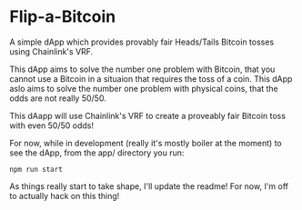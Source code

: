 # Flip-a-Bitcoin
A simple dApp which provides provably fair Heads/Tails Bitcoin tosses using Chainlink's VRF.

This dApp aims to solve the number one problem with Bitcoin, that you cannot use a Bitcoin in a situaion that requires the toss of a coin. 
This dApp aslo aims to solve the number one problem with physical coins, that the odds are not really 50/50.

This dAapp will use Chainlink's VRF to create a proveably fair Bitcoin toss with even 50/50 odds!

For now, while in development (really it's mostly boiler at the moment) to see the dApp, from the app/ directory you run:

```npm run start```

As things really start to take shape, I'll update the readme! For now, I'm off to actually hack on this thing!
